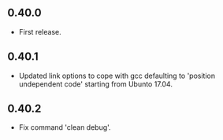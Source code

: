 
## 0.40.0
* First release.

## 0.40.1
* Updated link options to cope with gcc defaulting to 'position undependent code' starting from Ubunto 17.04.

## 0.40.2
* Fix command 'clean debug'.
